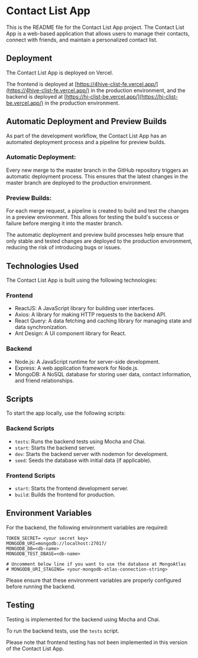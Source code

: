 
# Contact List App

This is the README file for the Contact List App project. The Contact List App is a web-based application that allows users to manage their contacts, connect with friends, and maintain a personalized contact list.

## Deployment

The Contact List App is deployed on Vercel. 

The frontend is deployed at [https://4hive-clist-fe.vercel.app/](https://4hive-clist-fe.vercel.app/) in the production environment, and the backend is deployed at [https://hi-clist-be.vercel.app/](https://hi-clist-be.vercel.app/) in the production environment.

## Automatic Deployment and Preview Builds
As part of the development workflow, the Contact List App has an automated deployment process and a pipeline for preview builds.

### Automatic Deployment: 
Every new merge to the master branch in the GitHub repository triggers an automatic deployment process. This ensures that the latest changes in the master branch are deployed to the production environment.

### Preview Builds: 
For each merge request, a pipeline is created to build and test the changes in a preview environment. This allows for testing the build's success or failure before merging it into the master branch.

The automatic deployment and preview build processes help ensure that only stable and tested changes are deployed to the production environment, reducing the risk of introducing bugs or issues.

## Technologies Used

The Contact List App is built using the following technologies:

### Frontend

- ReactJS: A JavaScript library for building user interfaces.
- Axios: A library for making HTTP requests to the backend API.
- React Query: A data fetching and caching library for managing state and data synchronization.
- Ant Design: A UI component library for React.

### Backend

- Node.js: A JavaScript runtime for server-side development.
- Express: A web application framework for Node.js.
- MongoDB: A NoSQL database for storing user data, contact information, and friend relationships.

## Scripts

To start the app locally, use the following scripts:

### Backend Scripts

- `tests`: Runs the backend tests using Mocha and Chai.
- `start`: Starts the backend server.
- `dev`: Starts the backend server with nodemon for development.
- `seed`: Seeds the database with initial data (if applicable).

### Frontend Scripts

- `start`: Starts the frontend development server.
- `build`: Builds the frontend for production.

## Environment Variables

For the backend, the following environment variables are required:

```
TOKEN_SECRET= <your secret key>
MONGODB_URI=mongodb://localhost:27017/
MONGODB_DB=<db-name>
MONGODB_TEST_DBASE=<db-name>

# Uncomment below line if you want to use the database at MongoAtlas
# MONGODB_URI_STAGING= <your-mongodb-atlas-connection-string>
```

Please ensure that these environment variables are properly configured before running the backend.

## Testing

Testing is implemented for the backend using Mocha and Chai. 

To run the backend tests, use the `tests` script.

Please note that frontend testing has not been implemented in this version of the Contact List App.
